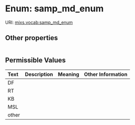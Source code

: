 
# Enum: samp_md_enum




URI: [mixs.vocab:samp_md_enum](https://w3id.org/mixs/vocab/samp_md_enum)


## Other properties

|  |  |  |
| --- | --- | --- |

## Permissible Values

| Text | Description | Meaning | Other Information |
| :--- | :---: | :---: | ---: |
| DF |  |  |  |
| RT |  |  |  |
| KB |  |  |  |
| MSL |  |  |  |
| other |  |  |  |

